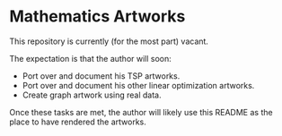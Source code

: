 # Mathematics Artworks

This repository is currently (for the most part) vacant.

The expectation is that the author will soon:

* Port over and document his TSP artworks.
* Port over and document his other linear optimization artworks.
* Create graph artwork using real data.

Once these tasks are met, the author will likely use this README as the place to have rendered the artworks.
